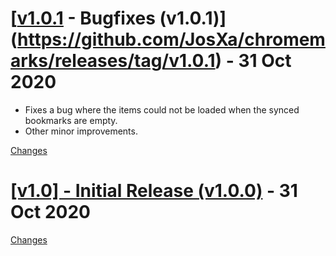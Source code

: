 <a name="v1.0.1"></a>
# [[v1.0.1] - Bugfixes (v1.0.1)](https://github.com/JosXa/chromemarks/releases/tag/v1.0.1) - 31 Oct 2020

- Fixes a bug where the items could not be loaded when the synced bookmarks are empty.
- Other minor improvements.

[Changes][v1.0.1]


<a name="v1.0.0"></a>
# [[v1.0] - Initial Release (v1.0.0)](https://github.com/JosXa/chromemarks/releases/tag/v1.0.0) - 31 Oct 2020



[Changes][v1.0.0]


[v1.0.1]: https://github.com/JosXa/chromemarks/compare/v1.0.0...v1.0.1
[v1.0.0]: https://github.com/JosXa/chromemarks/tree/v1.0.0

 <!-- Generated by changelog-from-release -->
